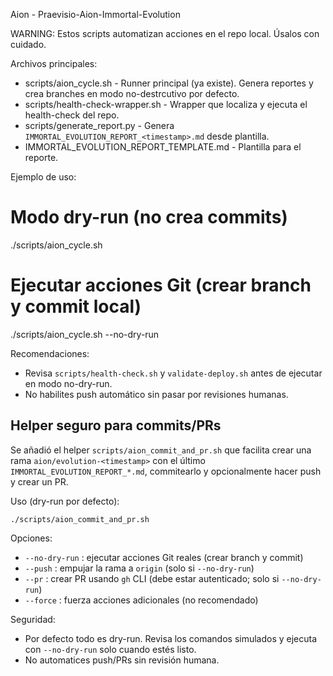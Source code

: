 Aion - Praevisio-Aion-Immortal-Evolution

WARNING: Estos scripts automatizan acciones en el repo local. Úsalos con cuidado.

Archivos principales:

- scripts/aion_cycle.sh  - Runner principal (ya existe). Genera reportes y crea branches en modo no-destrcutivo por defecto.
- scripts/health-check-wrapper.sh - Wrapper que localiza y ejecuta el health-check del repo.
- scripts/generate_report.py - Genera `IMMORTAL_EVOLUTION_REPORT_<timestamp>.md` desde plantilla.
- IMMORTAL_EVOLUTION_REPORT_TEMPLATE.md - Plantilla para el reporte.

Ejemplo de uso:

# Modo dry-run (no crea commits)
./scripts/aion_cycle.sh

# Ejecutar acciones Git (crear branch y commit local)
./scripts/aion_cycle.sh --no-dry-run

Recomendaciones:
- Revisa `scripts/health-check.sh` y `validate-deploy.sh` antes de ejecutar en modo no-dry-run.
- No habilites push automático sin pasar por revisiones humanas.

Helper seguro para commits/PRs
--------------------------------
Se añadió el helper `scripts/aion_commit_and_pr.sh` que facilita crear una rama `aion/evolution-<timestamp>`
con el último `IMMORTAL_EVOLUTION_REPORT_*.md`, commitearlo y opcionalmente hacer push y crear un PR.

Uso (dry-run por defecto):

```
./scripts/aion_commit_and_pr.sh
```

Opciones:
- `--no-dry-run` : ejecutar acciones Git reales (crear branch y commit)
- `--push`       : empujar la rama a `origin` (solo si `--no-dry-run`)
- `--pr`         : crear PR usando `gh` CLI (debe estar autenticado; solo si `--no-dry-run`)
- `--force`      : fuerza acciones adicionales (no recomendado)

Seguridad:
- Por defecto todo es dry-run. Revisa los comandos simulados y ejecuta con `--no-dry-run` solo cuando estés listo.
- No automatices push/PRs sin revisión humana.
